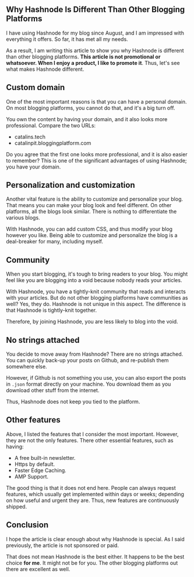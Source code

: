 ## Why Hashnode Is Different Than Other Blogging Platforms

I have using Hashnode for my blog since August, and I am impressed with everything it offers. So far, it has met all my needs. 

As a result, I am writing this article to show you why Hashnode is different than other blogging platforms. **This article is not promotional or whatsoever. When I enjoy a product, I like to promote it**. Thus, let's see what makes Hashnode different.

## Custom domain
One of the most important reasons is that you can have a personal domain. On most blogging platforms, you cannot do that, and it's a big turn off.

You own the content by having your domain, and it also looks more professional. Compare the two URLs:
* catalins.tech
* catalinpit.bloggingplatform.com

Do you agree that the first one looks more professional, and it is also easier to remember? This is one of the significant advantages of using Hashnode; you have your domain.

## Personalization and customization
Another vital feature is the ability to customize and personalize your blog. That means you can make your blog look and feel different. On other platforms, all the blogs look similar. There is nothing to differentiate the various blogs.

With Hashnode, you can add custom CSS, and thus modify your blog however you like. Being able to customize and personalize the blog is a deal-breaker for many, including myself.

## Community
When you start blogging, it's tough to bring readers to your blog. You might feel like you are blogging into a void because nobody reads your articles.

With Hashnode, you have a tightly-knit community that reads and interacts with your articles. But do not other blogging platforms have communities as well? Yes, they do. Hashnode is not unique in this aspect. The difference is that Hashnode is tightly-knit together.

Therefore, by joining Hashnode, you are less likely to blog into the void.

## No strings attached
You decide to move away from Hashnode? There are no strings attached. You can quickly back-up your posts on Github, and re-publish them somewhere else.

However, if Github is not something you use, you can also export the posts in `.json` format directly on your machine. You download them as you download other stuff from the internet.

Thus, Hashnode does not keep you tied to the platform.

## Other features
Above, I listed the features that I consider the most important. However, they are not the only features. There other essential features, such as having:
* A free built-in newsletter.
* Https by default.
* Faster Edge Caching.
* AMP Support.

The good thing is that it does not end here. People can always request features, which usually get implemented within days or weeks; depending on how useful and urgent they are. Thus, new features are continuously shipped.

## Conclusion
I hope the article is clear enough about why Hashnode is special. As I said previously, the article is not sponsored or paid. 

That does not mean Hashnode is the best either. It happens to be the best choice **for me**. It might not be for you. The other blogging platforms out there are excellent as well.